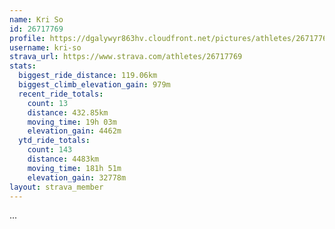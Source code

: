 ```yaml
---
name: Kri So
id: 26717769
profile: https://dgalywyr863hv.cloudfront.net/pictures/athletes/26717769/7761026/13/large.jpg
username: kri-so
strava_url: https://www.strava.com/athletes/26717769
stats:
  biggest_ride_distance: 119.06km
  biggest_climb_elevation_gain: 979m
  recent_ride_totals:
    count: 13
    distance: 432.85km
    moving_time: 19h 03m
    elevation_gain: 4462m
  ytd_ride_totals:
    count: 143
    distance: 4483km
    moving_time: 181h 51m
    elevation_gain: 32778m
layout: strava_member
--- 
```

...
